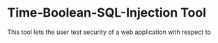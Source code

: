 # Time-Boolean-SQL-Injection Tool

This tool lets the user test security of a web application with respect to 
